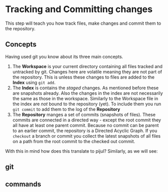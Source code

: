# Tracking and Committing changes

This step will teach you how track files, make changes and commit them to the repository.

## Concepts

Having used git you know about its three main concepts.

1. The **Workspace** is your current directory containing all files tracked and untracked by git. Changes here are volatile meaning they are not part of the repository. This is unless these changes to files are added to the **Index** using `git add`.
2. The **Index** is contains the *staged* changes. As mentioned before these are snapshots already. Also the changes in the index are not necessarily the same as those in the workspace. Similarly to the Workspace file in the index are *not* bound to the repository (yet). To include them you run `git commit` to add them to the log of the **Repository**
3. The **Repository** manges a set of commits (snapshots of files). These commits are connected in a directed way - except the root commit they all have at least one parent commit. Because no commit can be parent to an earlier commit, the repository is a Directed
 Acyclic Graph. If you `checkout` a branch or commit you collect the latest snapshots of all files on a path from the root commit to the checked out commit.

With this in mind how does this translate to pijul? Similarly, as we will see:

## git

## commands
